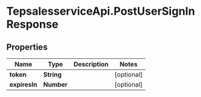 # TepsalesserviceApi.PostUserSignInResponse

## Properties
Name | Type | Description | Notes
------------ | ------------- | ------------- | -------------
**token** | **String** |  | [optional] 
**expiresIn** | **Number** |  | [optional] 
